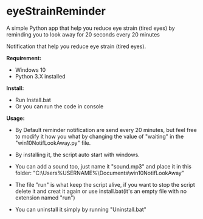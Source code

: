 # eyeStrainReminder
A simple Python app that help you reduce eye strain (tired eyes) by reminding you to look away for 20 seconds every 20 minutes

Notification that help you reduce eye strain (tired eyes).

**Requirement:**
- Windows 10
- Python 3.X installed

**Install:**
- Run Install.bat
- Or you can run the code in console

**Usage:**
- By Default reminder notification are send every 20 minutes, but feel free to modify it how you what by changing the value of "waiting" in the "win10NotifLookAway.py" file.
  
- By installing it, the script auto start with windows.

- You can add a sound too, just name it "sound.mp3" and place it in this folder: "C:\Users\%USERNAME%\Documents\win10NotifLookAway"

- The file "run" is what keep the script alive, if you want to stop the script delete it and creat it again or use install.bat(it's an empty file with no extension named "run")
  
- You can uninstall it simply by running "Uninstall.bat"
